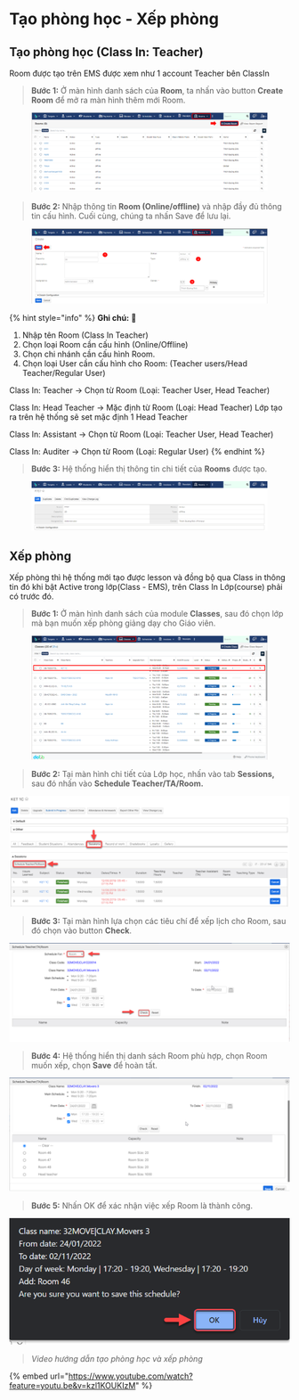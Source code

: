 # Tạo phòng học - Xếp phòng

## Tạo phòng học (Class In: Teacher)

Room được tạo trên EMS được xem như 1 account Teacher bên ClassIn

> **Bước 1:** Ở màn hình danh sách của **Room**, ta nhấn vào button **Create Room** để mở ra màn hình thêm mới Room.

<figure><img src="../../.gitbook/assets/image (9) (6).png" alt=""><figcaption></figcaption></figure>

> **Bước 2:** Nhập thông tin **Room (Online/offline)** và nhập đầy đủ thông tin cấu hình. Cuối cùng, chúng ta nhấn Save để lưu lại.

<figure><img src="../../.gitbook/assets/image (21).png" alt=""><figcaption></figcaption></figure>

{% hint style="info" %}
**Ghi chú:** :tada:

1. Nhập tên Room (Class In Teacher)
2. Chọn loại Room cần cấu hình (Online/Offline)
3. Chọn chi nhánh cần cấu hình Room.
4. Chọn loại User cần cấu hình cho Room: (Teacher users/Head Teacher/Regular User)

Class In: Teacher -> Chọn từ Room (Loại: Teacher User, Head Teacher)

Class In: Head Teacher -> Mặc định từ Room (Loại: Head Teacher) Lớp tạo ra trên hệ thống sẽ set mặc định 1 Head Teacher

Class In: Assistant -> Chọn từ Room (Loại: Teacher User, Head Teacher)

Class In: Auditer -> Chọn từ Room (Loại: Regular User)
{% endhint %}

> **Bước 3:** Hệ thống hiển thị thông tin chi tiết của **Rooms** được tạo.

<figure><img src="../../.gitbook/assets/image (4) (7).png" alt=""><figcaption></figcaption></figure>

## Xếp phòng

Xếp phòng thì hệ thống mới tạo được lesson và đồng bộ qua Class in thông tin đó khi bật Active trong lớp(Class - EMS), trên Class In Lớp(course) phải có trước đó.

> **Bước 1:** Ở màn hình danh sách của module **Classes**, sau đó chọn lớp mà bạn muốn xếp phòng giảng dạy cho Giáo viên.

<figure><img src="../../.gitbook/assets/image (7) (1) (1) (2).png" alt=""><figcaption></figcaption></figure>

> **Bước 2:**&#x20;
> Tại màn hình chi tiết của Lớp học, nhấn vào tab **Sessions,** sau đó nhấn vào **Schedule Teacher/TA/Room.**

![](../../.gitbook/assets/Xeplichday2.png)

> **Bước 3:**&#x20;
> Tại màn hình lựa chọn các tiêu chí để xếp lịch cho Room, sau đó chọn vào button **Check**.

![](../../.gitbook/assets/Room3.png)

> **Bước 4:**&#x20;
> Hệ thống hiển thị danh sách Room phù hợp, chọn Room muốn xếp, chọn **Save** để hoàn  tất.

![](../../.gitbook/assets/Room4.png)

> **Bước 5:** Nhấn OK để xác nhận việc xếp Room là thành công.

![](../../.gitbook/assets/room5.png)

> _Video hướng dẫn tạo phòng học và xếp phòng_

{% embed url="https://www.youtube.com/watch?feature=youtu.be&v=kzl1KOUKIzM" %}
